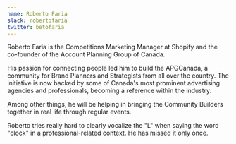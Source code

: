 ```yaml
---
name: Roberto Faria
slack: robertofaria 
twitter: betofaria
---
```


Roberto Faria is the Competitions Marketing Manager at Shopify and the co-founder of the Account Planning Group of Canada.  
  
His passion for connecting people led him to build the APGCanada, a community for Brand Planners and Strategists from all over the country. The initiative is now backed by some of Canada's most prominent advertising agencies and professionals, becoming a reference within the industry.  
  
Among other things, he will be helping in bringing the Community Builders together in real life through regular events.  
  
Roberto tries really hard to clearly vocalize the "L" when saying the word "clock" in a professional-related context. He has missed it only once.
